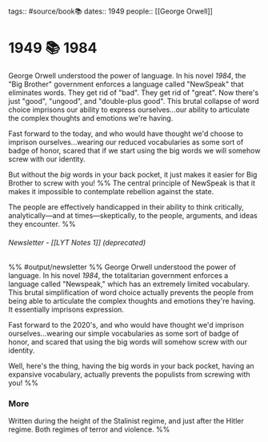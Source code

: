 tags:: #source/book📚
dates:: 1949
people:: [[George Orwell]]

# 1949 📚 1984
George Orwell understood the power of language. In his novel *1984*, the "Big Brother" government enforces a language called "NewSpeak" that eliminates words. They get rid of "bad". They get rid of "great". Now there's just "good", "ungood", and "double-plus good". This brutal collapse of word choice imprisons our ability to express ourselves...our ability to articulate the complex thoughts and emotions we're having.

Fast forward to the today, and who would have thought we'd choose to imprison ourselves...wearing our reduced vocabularies as some sort of badge of honor,  scared that if we start using the big words we will somehow screw with our identity.

But without the *big* words in your back pocket, it just makes it easier for Big Brother to screw with you!
%% The central principle of NewSpeak is that it makes it impossible to contemplate rebellion against the state.

The people are effectively handicapped in their ability to think critically, analytically—and at times—skeptically, to the people, arguments, and ideas they encounter. %%
###### Newsletter - [[LYT Notes 1]] (deprecated)
%% #output/newsletter %%
George Orwell understood the power of language. In his novel *1984*, the totalitarian government enforces a language called "Newspeak," which has an extremely limited vocabulary. This brutal simplification of word choice actually prevents the people from being able to articulate the complex thoughts and emotions they're having. It essentially imprisons expression.

Fast forward to the 2020's, and who would have thought we'd imprison ourselves...wearing our simple vocabularies as some sort of badge of honor, and scared that using the big words will somehow screw with our identity.

Well, here's the thing, having the big words in your back pocket, having an expansive vocabulary, actually prevents the populists from screwing with you!
%%
### More
Written during the height of the Stalinist regime, and just after the Hitler regime. Both regimes of terror and violence.
%%